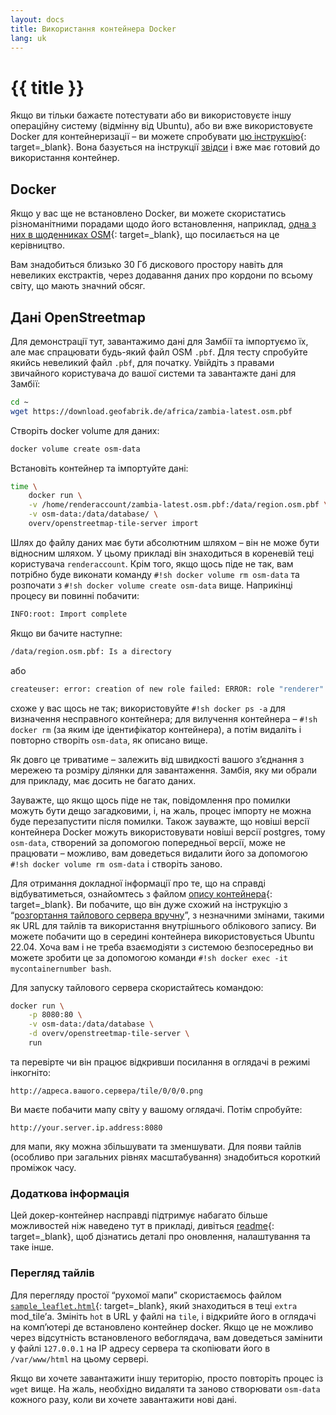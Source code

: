 ```yaml
---
layout: docs
title: Використання контейнера Docker
lang: uk
---
```


# {{ title }}

Якщо ви тільки бажаєте потестувати або ви використовуєте іншу операційну систему (відмінну від Ubuntu), або ви вже використовуєте Docker для контейнеризації&nbsp;– ви можете спробувати [цю інструкцію](https://github.com/Overv/openstreetmap-tile-server){: target=_blank}. Вона базується на інструкції [звідси](/serving-tiles/manually-building-a-tile-server-ubuntu-22-04-lts.md) і вже має готовий до використання контейнер.

## Docker

Якщо у вас ще не встановлено Docker, ви можете скористатись різноманітними порадами щодо його встановлення, наприклад, [одна з них в щоденниках OSM](https://www.digitalocean.com/community/tutorials/how-to-install-and-use-docker-on-debian-10){: target=_blank}, що посилається на це керівництво.

Вам знадобиться близько 30 Гб дискового простору навіть для невеликих екстрактів, через додавання даних про кордони по всьому світу, що мають значний обсяг.

## Дані OpenStreetmap

Для демонстрації тут, завантажимо дані для Замбії та імпортуємо їх, але має спрацювати будь-який файл OSM `.pbf`. Для тесту спробуйте якийсь невеликий файл `.pbf`, для початку. Увійдіть з правами звичайного користувача до вашої системи та завантажте дані для Замбії:

```sh
cd ~
wget https://download.geofabrik.de/africa/zambia-latest.osm.pbf
```

Створіть docker volume для даних:

```sh
docker volume create osm-data
```

Встановіть контейнер та імпортуйте дані:

```sh 
time \
    docker run \
    -v /home/renderaccount/zambia-latest.osm.pbf:/data/region.osm.pbf \
    -v osm-data:/data/database/ \
    overv/openstreetmap-tile-server import
```

Шлях до файлу даних має бути абсолютним шляхом – він не може бути відносним шляхом. У цьому прикладі він знаходиться в кореневій теці користувача `renderaccount`. Крім того, якщо щось піде не так, вам потрібно буде виконати команду `#!sh docker volume rm osm-data` та розпочати з `#!sh docker volume create osm-data` вище. Наприкінці процесу ви повинні побачити:

```sh
INFO:root: Import complete
```

Якщо ви бачите наступне:

```sh
/data/region.osm.pbf: Is a directory
```

або

```sh
createuser: error: creation of new role failed: ERROR: role "renderer" already exists
```

схоже у вас щось не так; використовуйте `#!sh docker ps -a` для визначення несправного контейнера; для вилучення контейнера – `#!sh docker rm` (за яким іде ідентифікатор контейнера), а потім видаліть і повторно створіть `osm-data`, як описано вище.

Як довго це триватиме&nbsp;– залежить від швидкості вашого зʼєднання з мережею та розміру ділянки для завантаження. Замбія, яку ми обрали для прикладу, має досить не багато даних.

Зауважте, що якщо щось піде не так, повідомлення про помилки можуть бути дещо загадковими, і, на жаль, процес імпорту не можна буде перезапустити після помилки. Також зауважте, що новіші версії контейнера Docker можуть використовувати новіші версії postgres, тому `osm-data`, створений за допомогою попередньої версії, може не працювати – можливо, вам доведеться видалити його за допомогою `#!sh docker volume rm osm-data` і створіть заново.

Для отримання докладної інформації про те, що на справді відбуватиметься, ознайомтесь з файлом [опису контейнера](https://github.com/Overv/openstreetmap-tile-server/blob/master/Dockerfile){: target=_blank}. Ви побачите, що він дуже схожий на інструкцію з “[розгортання тайлового сервера вручну](/serving-tiles/manually-building-a-tile-server-ubuntu-22-04-lts.md)”, з незначними змінами, такими як URL для тайлів та використання внутрішнього облікового запису. Ви можете побачити що в середині контейнера використовується Ubuntu 22.04. Хоча вам і не треба взаємодіяти з системою безпосередньо ви можете зробити це за допомогою команди `#!sh docker exec -it mycontainernumber bash`.

Для запуску тайлового сервера скористайтесь командою:

```sh
docker run \
    -p 8080:80 \
    -v osm-data:/data/database \
    -d overv/openstreetmap-tile-server \
    run
```

та перевірте чи він працює відкривши посилання в оглядачі в режимі інкогніто:

`http://адреса.вашого.сервера/tile/0/0/0.png`

Ви маєте побачити мапу світу у вашому оглядачі. Потім спробуйте:

`http://your.server.ip.address:8080`

для мапи, яку можна збільшувати та зменшувати. Для появи тайлів (особливо при загальних рівнях масштабування) знадобиться короткий проміжок часу.

### Додаткова інформація

Цей докер-контейнер насправді підтримує набагато більше можливостей ніж наведено тут в прикладі, дивіться [readme](https://github.com/Overv/openstreetmap-tile-server/blob/master/README.md){: target=_blank}, щоб дізнатись деталі про оновлення, налаштування та таке інше.

### Перегляд тайлів

Для перегляду простої “рухомої мапи” скористаємось файлом [`sample_leaflet.html`](https://github.com/SomeoneElseOSM/mod_tile/blob/switch2osm/extra/sample_leaflet.html){: target=_blank}, який знаходиться в теці `extra` mod_tile’а. Змініть `hot` в URL у файлі на `tile`, і відкрийте його в оглядачі на компʼютері де встановлено контейнер docker. Якщо це не можливо через відсутність встановленого вебоглядача, вам доведеться замінити у файлі `127.0.0.1` на IP адресу сервера та скопіювати його в `/var/www/html` на цьому сервері.

Якщо ви хочете завантажити іншу територію, просто повторіть процес із `wget` вище. На жаль, необхідно видаляти та заново створювати `osm-data` кожного разу, коли ви хочете завантажити нові дані.
